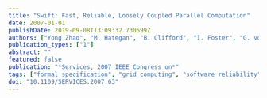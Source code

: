 ```yaml
---
title: "Swift: Fast, Reliable, Loosely Coupled Parallel Computation"
date: 2007-01-01
publishDate: 2019-09-08T13:09:32.730699Z
authors: ["Yong Zhao", "M. Hategan", "B. Clifford", "I. Foster", "G. von Laszewski", "V. Nefedova", "I. Raicu", "T. Stef-Praun", "M. Wilde"]
publication_types: ["1"]
abstract: ""
featured: false
publication: "*Services, 2007 IEEE Congress on*"
tags: ["formal specification", "grid computing", "software reliability", "GriPhyN virtual data system", "Swift system", "SwiftScript language", "complex file system structures", "runtime system", "scripting language", "Computer science", "Concurrent computing", "Data systems", "Distributed computing", "File systems", "High performance computing", "Laboratories", "Magnetic analysis", "Mathematics", "Power system reliability"]
doi: "10.1109/SERVICES.2007.63"
---
```


